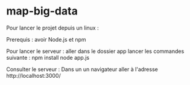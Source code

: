 # map-big-data

Pour lancer le projet depuis un linux :

Prerequis :
avoir Node.js et npm

Pour lancer le serveur :
aller dans le dossier app
lancer les commandes suivante :
npm install
node app.js

Consulter le serveur :
Dans un un navigateur aller à l'adresse http://localhost:3000/
